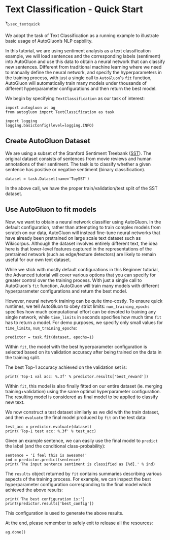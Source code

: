 # Text Classification - Quick Start
:label:`sec_textquick`


We adopt the task of Text Classification as a running example to illustrate basic usage of AutoGluon’s NLP capbility.

In this tutorial, we are using sentiment analysis as a text classification example, we will load sentences and the corresponding labels (sentiment) into AutoGluon and use this data to obtain a neural network that can classify new sentences. Different from traditional machine learning where we need to manually define the neural network, and specify the hyperparameters in the training process, with just a single call to `AutoGluon`'s `fit` function, AutoGluon will automatically train many models under thousands of different hyperparameter configurations and then return the best model.

We begin by specifying `TextClassification` as our task of interest:

```{.python .input}
import autogluon as ag
from autogluon import TextClassification as task

import logging
logging.basicConfig(level=logging.INFO)
```


## Create AutoGluon Dataset
We are using a subset of the Stanford Sentiment Treebank ([SST](https://nlp.stanford.edu/sentiment/)).
The original dataset consists of sentences from movie reviews and human annotations of their sentiment.
The task is to classify whether a given sentence has positive or negative sentiment (binary classification).

```{.python .input}
dataset = task.Dataset(name='ToySST')
```

In the above call, we have the proper train/validation/test split of the SST dataset.


## Use AutoGluon to fit models

Now, we want to obtain a neural network classifier using AutoGluon. In the default configuration, rather than attempting to train complex models from scratch on our data, AutoGluon will instead fine-tune neural networks that have already been pretrained on large scale text dataset such as Wikicorpus. Although the dataset involves entirely different text, the idea here is that lower-level features captured in the representations of the pretrained network (such as edge/texture detectors) are likely to remain useful for our own text dataset.  

While we stick with mostly default configurations in this Beginner tutorial, the Advanced tutorial will cover various options that you can specify for greater control over the training process. With just a single call to AutoGluon's `fit` function, AutoGluon will train many models with different hyperparameter configurations and return the best model.

However, neural network training can be quite time-costly. To ensure quick runtimes, we tell AutoGluon to obey strict limits: `num_training_epochs` specifies how much computational effort can be devoted to training any single network, while `time_limits` in seconds specifies how much time `fit` has to return a model. For demo purposes, we specify only small values for `time_limits`, `num_training_epochs`:

```{.python .input}
predictor = task.fit(dataset, epochs=1)
```

Within `fit`, the model with the best hyperparameter configuration is selected based on its validation accuracy after being trained on the data in the training split.  

The best Top-1 accuracy achieved on the validation set is:

```{.python .input}
print('Top-1 val acc: %.3f' % predictor.results['best_reward'])
```

Within `fit`, this model is also finally fitted on our entire dataset (ie. merging training+validation) using the same optimal hyperparameter configuration. The resulting model is considered as final model to be applied to classify new text.

We now construct a test dataset similarly as we did with the train dataset, and then `evaluate` the final model produced by `fit` on the test data:

```{.python .input}
test_acc = predictor.evaluate(dataset)
print('Top-1 test acc: %.3f' % test_acc)
```

Given an example sentence, we can easily use the final model to `predict` the label (and the conditional class-probability):

```{.python .input}
sentence = 'I feel this is awesome!'
ind = predictor.predict(sentence)
print('The input sentence sentiment is classified as [%d].' % ind)
```

The `results` object returned by `fit` contains summaries describing various aspects of the training process.
For example, we can inspect the best hyperparameter configuration corresponding to the final model which achieved the above results:

```{.python .input}
print('The best configuration is:')
print(predictor.results['best_config'])
```

This configuration is used to generate the above results.

At the end, please remember to safely exit to release all the resources:

```{.python .input}
ag.done()
```
